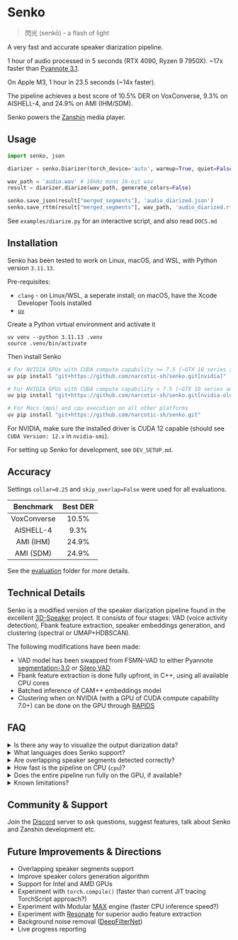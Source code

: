 # Senko
> 閃光 (senkō) - a flash of light

A very fast and accurate speaker diarization pipeline.

1 hour of audio processed in 5 seconds (RTX 4090, Ryzen 9 7950X). ~17x faster than [Pyannote 3.1](https://huggingface.co/pyannote/speaker-diarization-3.1).

On Apple M3, 1 hour in 23.5 seconds (~14x faster).

The pipeline achieves a best score of 10.5% DER on VoxConverse, 9.3% on AISHELL-4, and 24.9% on AMI (IHM/SDM).

Senko powers the [Zanshin](https://github.com/narcotic-sh/zanshin) media player.

## Usage
```python
import senko, json

diarizer = senko.Diarizer(torch_device='auto', warmup=True, quiet=False)

wav_path = 'audio.wav' # 16kHz mono 16-bit wav
result = diarizer.diarize(wav_path, generate_colors=False)

senko.save_json(result["merged_segments"], 'audio_diarized.json')
senko.save_rttm(result["merged_segments"], wav_path, 'audio_diarized.rttm')
```
See `examples/diarize.py` for an interactive script, and also read `DOCS.md`

## Installation
Senko has been tested to work on Linux, macOS, and WSL, with Python version `3.11.13`.

Pre-requisites:
- `clang` - on Linux/WSL, a seperate install; on macOS, have the Xcode Developer Tools installed
- [`uv`](https://docs.astral.sh/uv/#installation)

Create a Python virtual environment and activate it
```
uv venv --python 3.11.13 .venv
source .venv/bin/activate
```
Then install Senko
```bash
# For NVIDIA GPUs with CUDA compute capability >= 7.5 (~GTX 16 series and newer)
uv pip install "git+https://github.com/narcotic-sh/senko.git[nvidia]"

# For NVIDIA GPUs with CUDA compute capability < 7.5 (~GTX 10 series and older)
uv pip install "git+https://github.com/narcotic-sh/senko.git[nvidia-old]"

# For Macs (mps) and cpu execution on all other platforms
uv pip install "git+https://github.com/narcotic-sh/senko.git"
```
For NVIDIA, make sure the installed driver is CUDA 12 capable (should see `CUDA Version: 12.x` in `nvidia-smi`).

For setting up Senko for development, see `DEV_SETUP.md`.

## Accuracy
Settings `collar=0.25` and `skip_overlap=False` were used for all evaluations.

<center>

| Benchmark | Best DER |
|:--------:|:-----:|
| VoxConverse | 10.5% |
| AISHELL-4 | 9.3% |
| AMI (IHM) | 24.9% |
| AMI (SDM) | 24.9% |

</center>

See the [evaluation](/evaluation) folder for more details.

## Technical Details
Senko is a modified version of the speaker diarization pipeline found in the excellent [3D-Speaker](https://github.com/modelscope/3D-Speaker/tree/main/egs/3dspeaker/speaker-diarization) project.
It consists of four stages: VAD (voice activity detection), Fbank feature extraction, speaker embeddings generation, and clustering (spectral or UMAP+HDBSCAN).

The following modifications have been made:
- VAD model has been swapped from FSMN-VAD to either Pyannote [segmentation-3.0](https://huggingface.co/pyannote/segmentation-3.0) or [Silero VAD](https://github.com/snakers4/silero-vad)
- Fbank feature extraction is done fully upfront, in C++, using all available CPU cores
- Batched inference of CAM++ embeddings model
- Clustering when on NVIDIA (with a GPU of CUDA compute capability 7.0+) can be done on the GPU through [RAPIDS](https://docs.rapids.ai/api/cuml/stable/zero-code-change/)

## FAQ
<details>
<summary>Is there any way to visualize the output diarization data?</summary>
<br>
Absolutely. The <a href="https://github.com/narcotic-sh/zanshin">Zanshin</a> media player is entirely made for this purpose. Zanshin is powered by Senko, so the easiest way to visualize the diarization data is by simply using it. It's currently available for Mac (Apple Silicon) with packaging. It also works on Windows and Linux, but without packaging (coming soon); you'll need to clone the repo and launch it through the terminal. See <a href="https://github.com/narcotic-sh/zanshin/blob/main/DEV_SETUP.md">here</a> for instructions.
<br>
<br>
You can also load in the diarization data that Senko generates manually into Zanshin if you want. First, turn off diarization in Zanshin by going into Settings and turning off <code>Identify Speakers</code>. Then, after you add a media item, click on it and on the player page press the <code>H</code> key. In the textbox that appears, paste the contents of the output JSON file that <code>examples/diarize.py</code> generates.
</details>
<details>
<summary>What languages does Senko support?</summary>
<br>
Generally the pipeline should work for any language, as it relies on acoustic patterns as opposed to words or speech patterns. That being said, the embeddings model used in this pipeline was trained on a mix of English and Mandarin Chinese. So the pipeline will likely work best on English and Mandarin Chinese.
</details>
<details>
<summary>Are overlapping speaker segments detected correctly?</summary>
<br>
The current output will not have any overlapping speaker segments; i.e. only one speaker max is reported to be speaking at any given time. However, despite this, the current pipeline still performs great in determining who the dominant speaker is at any given time in chaotic audio with speakers talking over each other (example: casual podcasts). That said, detecting overlapping speaker segments is a planned feature thanks to the Pyannote segmentation-3.0 model (which we currently only use for VAD) supporting it.
</details>
<details>
<summary>How fast is the pipeline on CPU (<code>cpu</code>)?</summary>
<br>
On a Ryzen 9 9950X it takes 42 seconds to process 1 hour of audio.
</details>
<details>
<summary>Does the entire pipeline run fully on the GPU, if available?</summary>
<br>
With <code>cuda</code>, all parts of the pipeline except Fbank feature extraction (which always runs on the CPU) do, by default, run on the GPU (though you can override this behaviour using the <code>vad</code> and <code>clustering</code> arguments of the <code>Diarizer</code> object). However, CPU performance still significantly impacts overall speed even for the GPU-accelerated stages.
<br><br>
During the embeddings generation phase, for example, while the actual model inference happens on the GPU with minimal CPU-GPU memory transfers (just input/output), the CPU handles all the orchestration work: Python loops for batching, tensor preparation, padding operations dispatch, and managing the inference pipeline. All this orchestration runs single-threaded on the CPU. This means a faster CPU will improve performance even when using a powerful GPU, as the CPU coordinates all the GPU operations.
<br><br>
Therefore, for optimal performance, pair a fast GPU with a fast CPU. The CPU bottleneck becomes more noticeable with very fast GPUs (ex. RTX 4090) where the GPU can execute the batch preparation and inference faster than the CPU can orchestrate/dispatch these operations.
<br><br>
As for <code>mps</code>, by default, the only part of the pipeline that runs on the GPU is the embeddings gen phase. All other parts run on the CPU. You <i>can</i> get VAD running on the GPU by setting <code>vad="pyannote"</code> in the <code>Diarizer</code> object instantiation. However, Pyannote VAD only runs fast on <code>cuda</code>, not <code>mps</code>. Therefore it is best to leave <code>vad="silero"</code> when on <code>mps</code>, which is the default.
</details>
<details>
<summary>Known limitations?</summary>
<br>
- The pipeline works best when the audio recording quality is good. Ideal setting: professional podcast studio. Heavy background noise, background music, or a generally low fidelity recording will degrade the diarization performance significantly. Note that it's also possible to have generally good recording quality but still low fidelity recorded voice quality; an example is <a href="https://www.youtube.com/watch?v=89K8-4tHhgc">this</a>.
<br><br>
- It is rare but possible that voices that sound very similar get clustered as one voice. This can happen if the voices are genuinely extremely similar, or, more commonly, if the audio recording fidelity is low.
<br><br>
- The same voice recorded with >1 microphones or in >1 recording settings within the same audio file will often get detected as >1 speakers.
<br><br>
- If a single person makes >1 voices in the same recording (as in change the auditory texture/tone of their voice; like if they do an impression of someone else, for example), their speech will almost certainly get detected as >1 speakers.
</details>

## Community & Support
Join the [Discord](https://discord.gg/Nf7m5Ftk3c) server to ask questions, suggest features, talk about Senko and Zanshin development etc.

## Future Improvements & Directions
- Overlapping speaker segments support
- Improve speaker colors generation algorithm
- Support for Intel and AMD GPUs
- Experiment with `torch.compile()` (faster than current JIT tracing TorchScript approach?)
- Experiment with Modular [MAX](https://www.modular.com/blog/bring-your-own-pytorch-model) engine (faster CPU inference speed?)
- Experiment with [Resonate](https://alexandrefrancois.org/Resonate/) for superior audio feature extraction
- Background noise removal ([DeepFilterNet](https://github.com/Rikorose/DeepFilterNet))
- Live progress reporting
